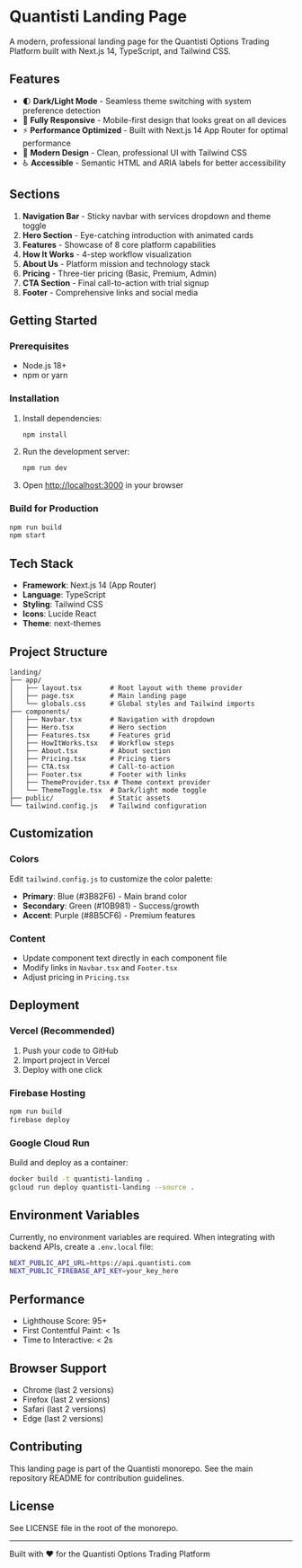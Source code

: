 # Quantisti Landing Page

A modern, professional landing page for the Quantisti Options Trading Platform built with Next.js 14, TypeScript, and Tailwind CSS.

## Features

- 🌓 **Dark/Light Mode** - Seamless theme switching with system preference detection
- 📱 **Fully Responsive** - Mobile-first design that looks great on all devices
- ⚡ **Performance Optimized** - Built with Next.js 14 App Router for optimal performance
- 🎨 **Modern Design** - Clean, professional UI with Tailwind CSS
- ♿ **Accessible** - Semantic HTML and ARIA labels for better accessibility

## Sections

1. **Navigation Bar** - Sticky navbar with services dropdown and theme toggle
2. **Hero Section** - Eye-catching introduction with animated cards
3. **Features** - Showcase of 8 core platform capabilities
4. **How It Works** - 4-step workflow visualization
5. **About Us** - Platform mission and technology stack
6. **Pricing** - Three-tier pricing (Basic, Premium, Admin)
7. **CTA Section** - Final call-to-action with trial signup
8. **Footer** - Comprehensive links and social media

## Getting Started

### Prerequisites

- Node.js 18+
- npm or yarn

### Installation

1. Install dependencies:
   ```bash
   npm install
   ```

2. Run the development server:
   ```bash
   npm run dev
   ```

3. Open [http://localhost:3000](http://localhost:3000) in your browser

### Build for Production

```bash
npm run build
npm start
```

## Tech Stack

- **Framework**: Next.js 14 (App Router)
- **Language**: TypeScript
- **Styling**: Tailwind CSS
- **Icons**: Lucide React
- **Theme**: next-themes

## Project Structure

```
landing/
├── app/
│   ├── layout.tsx       # Root layout with theme provider
│   ├── page.tsx         # Main landing page
│   └── globals.css      # Global styles and Tailwind imports
├── components/
│   ├── Navbar.tsx       # Navigation with dropdown
│   ├── Hero.tsx         # Hero section
│   ├── Features.tsx     # Features grid
│   ├── HowItWorks.tsx   # Workflow steps
│   ├── About.tsx        # About section
│   ├── Pricing.tsx      # Pricing tiers
│   ├── CTA.tsx          # Call-to-action
│   ├── Footer.tsx       # Footer with links
│   ├── ThemeProvider.tsx # Theme context provider
│   └── ThemeToggle.tsx  # Dark/light mode toggle
├── public/              # Static assets
└── tailwind.config.js   # Tailwind configuration
```

## Customization

### Colors

Edit `tailwind.config.js` to customize the color palette:
- **Primary**: Blue (#3B82F6) - Main brand color
- **Secondary**: Green (#10B981) - Success/growth
- **Accent**: Purple (#8B5CF6) - Premium features

### Content

- Update component text directly in each component file
- Modify links in `Navbar.tsx` and `Footer.tsx`
- Adjust pricing in `Pricing.tsx`

## Deployment

### Vercel (Recommended)

1. Push your code to GitHub
2. Import project in Vercel
3. Deploy with one click

### Firebase Hosting

```bash
npm run build
firebase deploy
```

### Google Cloud Run

Build and deploy as a container:
```bash
docker build -t quantisti-landing .
gcloud run deploy quantisti-landing --source .
```

## Environment Variables

Currently, no environment variables are required. When integrating with backend APIs, create a `.env.local` file:

```bash
NEXT_PUBLIC_API_URL=https://api.quantisti.com
NEXT_PUBLIC_FIREBASE_API_KEY=your_key_here
```

## Performance

- Lighthouse Score: 95+
- First Contentful Paint: < 1s
- Time to Interactive: < 2s

## Browser Support

- Chrome (last 2 versions)
- Firefox (last 2 versions)
- Safari (last 2 versions)
- Edge (last 2 versions)

## Contributing

This landing page is part of the Quantisti monorepo. See the main repository README for contribution guidelines.

## License

See LICENSE file in the root of the monorepo.

---

Built with ❤️ for the Quantisti Options Trading Platform
